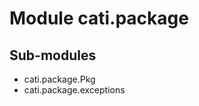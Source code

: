 Module cati.package
===================

Sub-modules
-----------
* cati.package.Pkg
* cati.package.exceptions